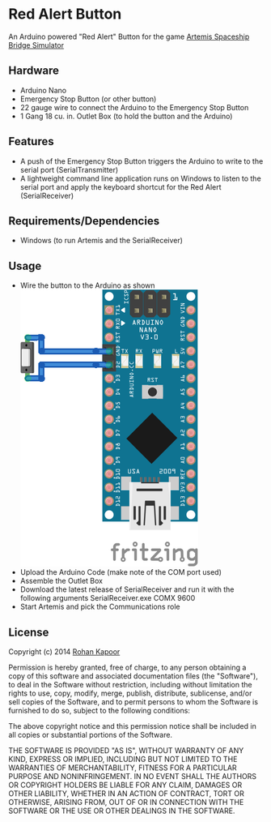 # Red Alert Button
An Arduino powered "Red Alert" Button for the game [Artemis Spaceship Bridge Simulator](http://www.artemis.eochu.com/)

## Hardware
* Arduino Nano
* Emergency Stop Button (or other button)
* 22 gauge wire to connect the Arduino to the Emergency Stop Button
* 1 Gang 18 cu. in. Outlet Box (to hold the button and the Arduino)

## Features
* A push of the Emergency Stop Button triggers the Arduino to write to the serial port (SerialTransmitter)
* A lightweight command line application runs on Windows to listen to the serial port and apply the keyboard shortcut for the Red Alert (SerialReceiver)

## Requirements/Dependencies
* Windows (to run Artemis and the SerialReceiver)

## Usage
* Wire the button to the Arduino as shown
![Circuit Diagram](/Circuit/Diagram.png?raw=true)
* Upload the Arduino Code (make note of the COM port used)
* Assemble the Outlet Box
* Download the latest release of SerialReceiver and run it with the following arguments
	SerialReceiver.exe COMX 9600
* Start Artemis and pick the Communications role

## License

Copyright (c) 2014 [Rohan Kapoor](http://rohankapoor.com)

Permission is hereby granted, free of charge, to any person obtaining a copy of this software and associated documentation files (the "Software"), to deal in the Software without restriction, including without limitation the rights to use, copy, modify, merge, publish, distribute, sublicense, and/or sell copies of the Software, and to permit persons to whom the Software is furnished to do so, subject to the following conditions:

The above copyright notice and this permission notice shall be included in all copies or substantial portions of the Software.

THE SOFTWARE IS PROVIDED "AS IS", WITHOUT WARRANTY OF ANY KIND, EXPRESS OR IMPLIED, INCLUDING BUT NOT LIMITED TO THE WARRANTIES OF MERCHANTABILITY, FITNESS FOR A PARTICULAR PURPOSE AND NONINFRINGEMENT. IN NO EVENT SHALL THE AUTHORS OR COPYRIGHT HOLDERS BE LIABLE FOR ANY CLAIM, DAMAGES OR OTHER LIABILITY, WHETHER IN AN ACTION OF CONTRACT, TORT OR OTHERWISE, ARISING FROM, OUT OF OR IN CONNECTION WITH THE SOFTWARE OR THE USE OR OTHER DEALINGS IN THE SOFTWARE.